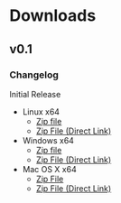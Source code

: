 # Downloads

## v0.1

### Changelog

Initial Release

* Linux x64
  * [Zip file](v0.1/linux-x64.zip)
  * [Zip File (Direct Link)](blob:https://github.com/bcf1981d-55fb-41be-928f-8886262c86d2)
* Windows x64
  * [Zip file](v0.1/windows-x64.zip)
  * [Zip File (Direct Link)](blob:https://github.com/814bf06f-9dd4-46e1-8c3a-dbad2ea5da03)
* Mac OS X x64
  * [Zip File](v0.1/osx-x64.zip)
  * [Zip File (Direct Link)](blob:https://github.com/31544cea-d638-4e5c-92a7-f618fb924d61)